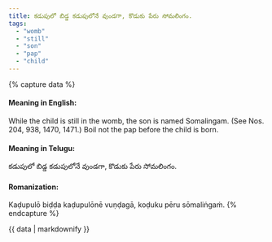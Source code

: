 ```yaml
---
title: కడుపులో బిడ్డ కడుపులోనే వుండగా, కొడుకు పేరు సోమలింగం.
tags:
  - "womb"
  - "still"
  - "son"
  - "pap"
  - "child"
---
```


{% capture data %}
#### Meaning in English:
While the child is still in the womb, the son is named Somalingam.
(See Nos. 204, 938, 1470, 1471.)
Boil not the pap before the child is born.

#### Meaning in Telugu:
కడుపులో బిడ్డ కడుపులోనే వుండగా, కొడుకు పేరు సోమలింగం.

#### Romanization:
Kaḍupulō biḍḍa kaḍupulōnē vuṇḍagā, koḍuku pēru sōmaliṅgaṁ.
{% endcapture %}

{{ data | markdownify }}


